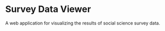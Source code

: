Survey Data Viewer
==================

A web application for visualizing the results of social science survey data.
